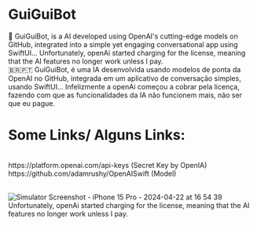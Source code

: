 # GuiGuiBot
🔭 GuiGuiBot, is a AI developed using OpenAI's cutting-edge models on GitHub, integrated into a simple yet engaging conversational app using SwiftUI... Unfortunately, openAi started charging for the license, meaning that the AI ​​features no longer work unless I pay.
<br>
🇧🇷🇵🇹 GuiGuiBot, é uma IA desenvolvida usando modelos de ponta da OpenAI no GitHub, integrada em um aplicativo de conversação simples, usando SwiftUI... Infelizmente a openAi começou a cobrar pela licença, fazendo com que as funcionalidades da IA não funcionem mais, não ser que eu pague.

<h1>Some Links/ Alguns Links: </h1>
<br>
https://platform.openai.com/api-keys (Secret Key by OpenIA)
<br>
https://github.com/adamrushy/OpenAISwift (Model)
<br>

<br>

![Simulator Screenshot - iPhone 15 Pro - 2024-04-22 at 16 54 39](https://github.com/GlhrmSilveira/GuiGuiBot/assets/142754358/b79f166d-7d76-4cd7-8b2b-e5c12bb15c11)
Unfortunately, openAi started charging for the license, meaning that the AI ​​features no longer work unless I pay. 